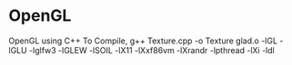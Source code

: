 # OpenGL
OpenGL using C++
To Compile,
g++ Texture.cpp -o Texture glad.o -lGL -lGLU -lglfw3 -lGLEW -lSOIL -lX11 -lXxf86vm -lXrandr -lpthread -lXi -ldl
